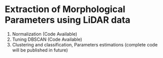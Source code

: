 # Extraction of Morphological Parameters using LiDAR data

1. Normalization (Code Available)
2. Tuning DBSCAN (Code Available)
3. Clustering and classification, Parameters estimations (complete code will be published in future)
